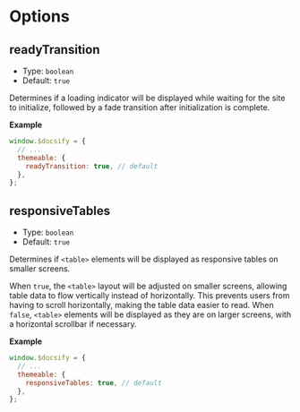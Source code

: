 # Options

## readyTransition

- Type: `boolean`
- Default: `true`

Determines if a loading indicator will be displayed while waiting for the site to initialize, followed by a fade transition after initialization is complete.

**Example**

```javascript
window.$docsify = {
  // ...
  themeable: {
    readyTransition: true, // default
  },
};
```

## responsiveTables

- Type: `boolean`
- Default: `true`

Determines if `<table>` elements will be displayed as responsive tables on smaller screens.

When `true`, the `<table>` layout will be adjusted on smaller screens, allowing table data to flow vertically instead of horizontally. This prevents users from having to scroll horizontally, making the table data easier to read. When `false`, `<table>` elements will be displayed as they are on larger screens, with a horizontal scrollbar if necessary.

**Example**

```javascript
window.$docsify = {
  // ...
  themeable: {
    responsiveTables: true, // default
  },
};
```
